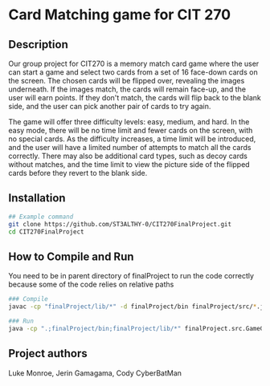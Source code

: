 # Card Matching game for CIT 270

## Description
Our group project for CIT270 is a memory match card game where the user can start a game and select two cards from a set of 16 face-down cards on the screen. The chosen cards will be flipped over, revealing the images underneath. If the images match, the cards will remain face-up, and the user will earn points. If they don't match, the cards will flip back to the blank side, and the user can pick another pair of cards to try again.

The game will offer three difficulty levels: easy, medium, and hard. In the easy mode, there will be no time limit and fewer cards on the screen, with no special cards. As the difficulty increases, a time limit will be introduced, and the user will have a limited number of attempts to match all the cards correctly. There may also be additional card types, such as decoy cards without matches, and the time limit to view the picture side of the flipped cards before they revert to the blank side.



## Installation

```bash
## Example command
git clone https://github.com/ST3ALTHY-0/CIT270FinalProject.git
cd CIT270FinalProject
```


## How to Compile and Run
 You need to be in parent directory of finalProject to run the code correctly because some of the code relies on relative paths

```bash
### Compile
javac -cp "finalProject/lib/*" -d finalProject/bin finalProject/src/*.java

### Run
java -cp ".;finalProject/bin;finalProject/lib/*" finalProject.src.GameGUI
```

## Project authors
Luke Monroe, Jerin Gamagama, Cody CyberBatMan
